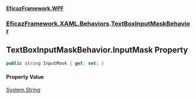 #### [EficazFramework.WPF](EficazFrameworkWPF.md 'EficazFramework WPF')
### [EficazFramework.XAML.Behaviors](EficazFrameworkWPF.md#EficazFramework.XAML.Behaviors 'EficazFramework.XAML.Behaviors').[TextBoxInputMaskBehavior](EficazFramework.XAML.Behaviors/TextBoxInputMaskBehavior.md 'EficazFramework.XAML.Behaviors.TextBoxInputMaskBehavior')

## TextBoxInputMaskBehavior.InputMask Property

```csharp
public string InputMask { get; set; }
```

#### Property Value
[System.String](https://docs.microsoft.com/en-us/dotnet/api/System.String 'System.String')